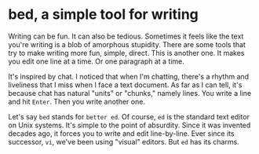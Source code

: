 # bed, a simple tool for writing

Writing can be fun. It can also be tedious. Sometimes it feels like
the text you're writing is a blob of amorphous stupidity. There are
some tools that try to make writing more fun, simple, direct. This is
another one. It makes you edit one line at a time. Or one paragraph at
a time.

It's inspired by chat. I noticed that when I'm chatting, there's a
rhythm and liveliness that I miss when I face a text document. As far
as I can tell, it's because chat has natural "units" or "chunks,"
namely lines. You write a line and hit `Enter`. Then you write another
one.

Let's say `bed` stands for `better ed`. Of course, `ed` is the
standard text editor on Unix systems. It's simple to the point of
absurdity. Since it was invented decades ago, it forces you to write
and edit line-by-line. Ever since its successor, `vi`, we've been
using "visual" editors. But `ed` has its charms.
